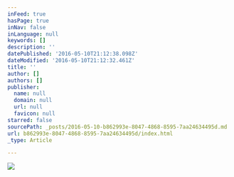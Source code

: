 ```yaml
---
inFeed: true
hasPage: true
inNav: false
inLanguage: null
keywords: []
description: ''
datePublished: '2016-05-10T21:12:38.098Z'
dateModified: '2016-05-10T21:12:32.461Z'
title: ''
author: []
authors: []
publisher:
  name: null
  domain: null
  url: null
  favicon: null
starred: false
sourcePath: _posts/2016-05-10-b862993e-8047-4868-8595-7aa24634495d.md
url: b862993e-8047-4868-8595-7aa24634495d/index.html
_type: Article

---
```

![](https://the-grid-user-content.s3-us-west-2.amazonaws.com/0a3779a3-8bc1-40bc-abaf-bf6fd4e654f4.jpg)